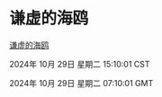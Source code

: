 # 谦虚的海鸥
[谦虚的海鸥](http://219.139.197.74:56308/qxdho/course/base/hotlink/index.php)

2024年 10月 29日 星期二 15:10:01 CST

2024年 10月 29日 星期二 07:10:01 GMT

